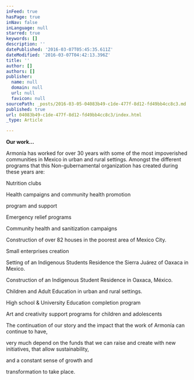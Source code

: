 ```yaml
---
inFeed: true
hasPage: true
inNav: false
inLanguage: null
starred: true
keywords: []
description: ''
datePublished: '2016-03-07T05:45:35.611Z'
dateModified: '2016-03-07T04:42:13.396Z'
title: ''
author: []
authors: []
publisher:
  name: null
  domain: null
  url: null
  favicon: null
sourcePath: _posts/2016-03-05-04083b49-c1de-477f-8d12-fd49bb4cc8c3.md
published: true
url: 04083b49-c1de-477f-8d12-fd49bb4cc8c3/index.html
_type: Article

---
```

**Our work...**

Armonía has worked for over 30 years with some of the most impoverished communities in Mexico in urban and rural settings. Amongst the different programs that this Non-gubernamental organization has created during these years are:

Nutrition clubs

Health campaigns and community health promotion

program and support

Emergency relief programs

Community health and sanitization campaigns

Construction of over 82 houses in the poorest area of Mexico City.

Small enterprises creation

Setting of an Indigenous Students Residence the Sierra Juárez of Oaxaca in Mexico.

Construction of an Indigenous Student Residence in Oaxaca, México.

Children and Adult Education in urban and rural settings.

High school & University Education completion program

Art and creativity support programs for children and adolescents

The continuation of our story and the impact that the work of Armonía can continue to have,

very much depend on the funds that we can raise and create with new initiatives, that allow sustainability,

and a constant sense of growth and

transformation to take place.